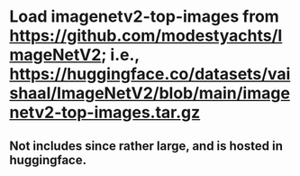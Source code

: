 # Load imagenetv2-top-images from https://github.com/modestyachts/ImageNetV2; i.e., https://huggingface.co/datasets/vaishaal/ImageNetV2/blob/main/imagenetv2-top-images.tar.gz
## Not includes since rather large, and is hosted in huggingface.
